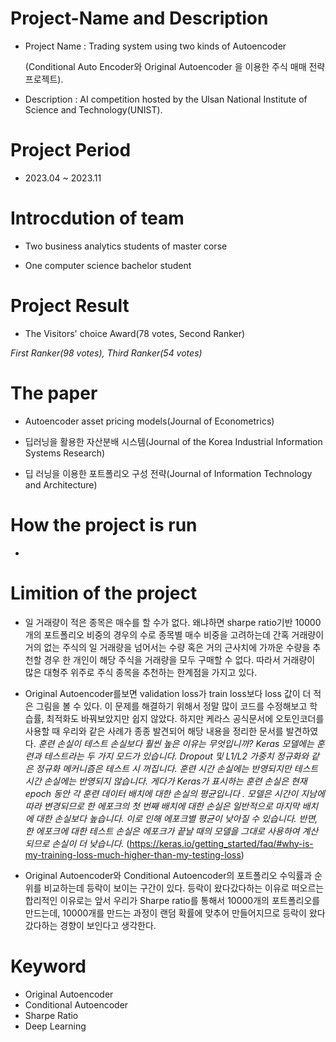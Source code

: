 # Project-Name and Description
- Project Name : Trading system using two kinds of Autoencoder

  (Conditional Auto Encoder와 Original Autoencoder 을 이용한 주식 매매 전략 프로젝트).
  
- Description : AI competition hosted by the Ulsan National Institute of Science and Technology(UNIST).

# Project Period
- 2023.04 ~ 2023.11

# Introcdution of team
- Two business analytics students of  master corse

- One computer science bachelor student

# Project Result
- The Visitors' choice Award(78 votes, Second Ranker)

*First Ranker(98 votes), Third Ranker(54 votes)*

# The paper
- Autoencoder asset pricing models(Journal of Econometrics)

- 딥러닝을 활용한 자산분배 시스템(Journal of the Korea Industrial Information Systems Research)

- 딥 러닝을 이용한 포트폴리오 구성 전략(Journal of Information Technology and Architecture)

# How the project is run
-

# Limition of the project
- 일 거래량이 적은 종목은 매수를 할 수가 없다. 왜냐하면 sharpe ratio기반 10000개의 포트폴리오 비중의 경우의 수로 종목별 매수 비중을 고려하는데 간혹 거래량이 거의 없는 주식의 일 거래량을 넘어서는 수량 혹은 거의 근사치에 가까운 수량을 추천할 경우 한 개인이 해당 주식을 거래량을 모두 구매할 수 없다. 따라서 거래량이 많은 대형주 위주로 주식 종목을 추천하는 한계점을 가지고 있다.

- Original Autoencoder를보면 validation loss가 train loss보다 loss 값이 더 적은 그림을 볼 수 있다. 이 문제를 해결하기 위해서 정말 많이 코드를 수정해보고 학습률, 최적화도 바꿔보았지만 쉽지 않았다. 하지만 케라스 공식문서에 오토인코더를 사용할 때 우리와 같은 사례가 종종 발견되어 해당 내용을 정리한 문서를 발견하였다.
*훈련 손실이 테스트 손실보다 훨씬 높은 이유는 무엇입니까?
Keras 모델에는 훈련과 테스트라는 두 가지 모드가 있습니다. Dropout 및 L1/L2 가중치 정규화와 같은 정규화 메커니즘은 테스트 시 꺼집니다. 훈련 시간 손실에는 반영되지만 테스트 시간 손실에는 반영되지 않습니다.
게다가 Keras가 표시하는 훈련 손실은 현재 epoch 동안 각 훈련 데이터 배치에 대한 손실의 평균입니다 . 모델은 시간이 지남에 따라 변경되므로 한 에포크의 첫 번째 배치에 대한 손실은 일반적으로 마지막 배치에 대한 손실보다 높습니다. 이로 인해 에포크별 평균이 낮아질 수 있습니다. 반면, 한 에포크에 대한 테스트 손실은 에포크가 끝날 때의 모델을 그대로 사용하여 계산되므로 손실이 더 낮습니다.* (https://keras.io/getting_started/faq/#why-is-my-training-loss-much-higher-than-my-testing-loss)

- Original Autoencoder와 Conditional Autoencoder의 포트폴리오 수익률과 순위를 비교하는데 등락이 보이는 구간이 있다. 등락이 왔다갔다하는 이유로 떠오르는 합리적인 이유로는 앞서 우리가 Sharpe ratio를 통해서 10000개의 포트폴리오를 만드는데, 10000개를 만드는 과정이 랜덤 확률에 맞추어 만들어지므로 등락이 왔다갔다하는 경향이 보인다고 생각한다.


# Keyword
- Original Autoencoder
- Conditional Autoencoder
- Sharpe Ratio
- Deep Learning
